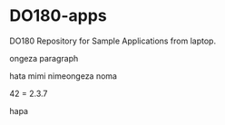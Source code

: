 # DO180-apps
DO180 Repository for Sample Applications from laptop.

ongeza paragraph 

hata mimi nimeongeza noma

42 = 2.3.7

hapa